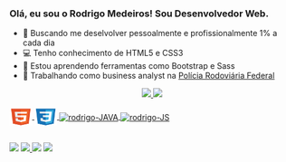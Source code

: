 ### Olá, eu sou o Rodrigo Medeiros! Sou Desenvolvedor Web. 

- 🤔  Buscando me deselvolver pessoalmente e profissionalmente 1% a cada dia
- 💻  Tenho conhecimento de HTML5 e CSS3 
- 🌱  Estou aprendendo ferramentas como Bootstrap e Sass
- 💼  Trabalhando como business analyst na <a href="https://www.gov.br/prf/pt-br">Polícia Rodoviária Federal</a>


<div align="center">
  <a href="https://github.com/rodrigoMedeiros0">
  <img height="180em" src="https://github-readme-stats.vercel.app/api?username=rodrigoMedeiros0&show_icons=true&theme=dark&include_all_commits=true&count_private=true"/>
  <img height="180em" src="https://github-readme-stats.vercel.app/api/top-langs/?username=rodrigoMedeiros0&layout=compact&langs_count=7&theme=dark"/>
</div>
  
 <div style="display: inline_block"><br>
  <img align="center" alt="rodrigo-HTML" height="30" width="40" src="https://raw.githubusercontent.com/devicons/devicon/master/icons/html5/html5-original.svg">
  <img align="center" alt="rodrigo-CSS" height="30" width="40" src="https://raw.githubusercontent.com/devicons/devicon/master/icons/css3/css3-original.svg">
  <img align="center" alt="rodrigo-JAVA" height="40" width="40" src="https://cdn.jsdelivr.net/gh/devicons/devicon/icons/java/java-original-wordmark.svg">
  <img align="center" alt="rodrigo-JS" height="30" width="40" src="https://cdn.jsdelivr.net/gh/devicons/devicon/icons/javascript/javascript-original.svg" />
</div>
  
 ##
 
<div> 

   <a href="https://www.linkedin.com/in/rodrigo--medeiros/" target="_blank"><img src="https://img.shields.io/badge/-LinkedIn-%230077B5?style=for-the-badge&logo=linkedin&logoColor=white" target="_blank"></a> 
  <a href = "mailto:rodrigovinicius.bsb@gmail.com"><img src="https://img.shields.io/badge/-Gmail-%23333?style=for-the-badge&logo=gmail&logoColor=white" target="_blank">
  <a href="https://instagram.com/rodrigo_.medeiros/" target="_blank"><img src="https://img.shields.io/badge/-Instagram-%23E4405F?style=for-the-badge&logo=instagram&logoColor=white" target="_blank"></a>
  <a href="" target="_blank"><img src="https://img.shields.io/badge/Discord-7289DA?style=for-the-badge&logo=discord&logoColor=white" target="_blank"></a> 
  
</div>
